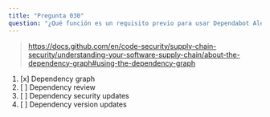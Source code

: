 ```yaml
---
title: "Pregunta 030"
question: "¿Qué función es un requisito previo para usar Dependabot Alerts en un repositorio?"
---
```



> https://docs.github.com/en/code-security/supply-chain-security/understanding-your-software-supply-chain/about-the-dependency-graph#using-the-dependency-graph
1. [x] Dependency graph
1. [ ] Dependency review
1. [ ] Dependency security updates
1. [ ] Dependency version updates
